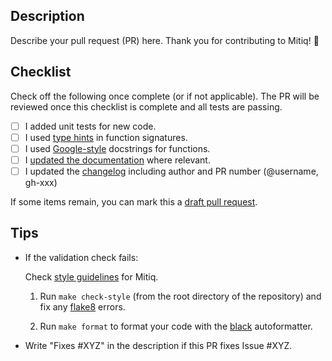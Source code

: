 Description
-----------

Describe your pull request (PR) here. Thank you for contributing to Mitiq! 🙂

Checklist
-----------

Check off the following once complete (or if not applicable). The PR will be reviewed once this
checklist is complete and all tests are passing.

- [ ] I added unit tests for new code.
- [ ] I used [type hints](https://www.python.org/dev/peps/pep-0484/) in function signatures.
- [ ] I used [Google-style](https://sphinxcontrib-napoleon.readthedocs.io/en/latest/example_google.html) docstrings for functions.
- [ ] I [updated the documentation](../blob/master/docs/CONTRIBUTING_DOCS.md) where relevant.
- [ ] I updated the [changelog](https://github.com/unitaryfund/mitiq/blob/master/CHANGELOG.md) including author and PR number (@username, gh-xxx)

If some items remain, you can mark this a [draft pull request](https://github.blog/2019-02-14-introducing-draft-pull-requests/).

Tips
----

- If the validation check fails:

  Check [style guidelines](https://mitiq.readthedocs.io/en/stable/contributing.html#style-guidelines) for Mitiq.

    1. Run `make check-style` (from the root directory
  of the repository) and fix any [flake8](http://flake8.pycqa.org) errors.

    2. Run `make format` to format your code with the [black](https://black.readthedocs.io/en/stable/index.html)
  autoformatter.
- Write "Fixes #XYZ" in the description if this PR fixes Issue #XYZ.
